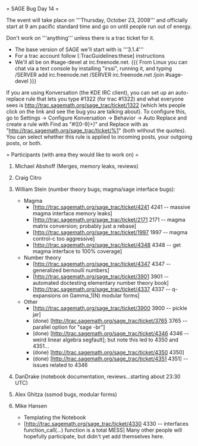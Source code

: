 = SAGE Bug Day 14 =

The event will take place on '''Thursday, October 23, 2008''' and officially start at 9 am pacific standard time and go on until people run out of energy.

Don't work on '''anything''' unless there is a trac ticket for it.

 * The base version of SAGE we'll start with is '''3.1.4'''
 * For a trac account follow [:TracGuidelines:these] instructions
 * We'll all be on #sage-devel at irc.freenode.net.
{{{
From Linux you can chat via a text console by installing "irssi", running it, and typing
  /SERVER add irc.freenode.net
  /SERVER irc.freenode.net
  /join #sage-devel
}}}

If you are using Konversation (the KDE IRC client), you can set up an auto-replace rule that lets you type #1322 (for trac #1322) and what everyone sees is http://trac.sagemath.org/sage_trac/ticket/1322 (which lets people click on the link and see the bug you are talking about).  To configure this, go to Settings -> Configure Konversation -> Behavior -> Auto Replace and create a rule with Find as "#([0-9]+)" and Replace with as "http://trac.sagemath.org/sage_trac/ticket/%1" (both without the quotes).  You can select whether this rule is applied to incoming posts, your outgoing posts, or both.

= Participants (with area they would like to work on) =

 1. Michael Abshoff (Merges, memory leaks, reviews)
 1. Craig Citro
 1. William Stein (number theory bugs; magma/sage interface bugs):
    * Magma
      * [http://trac.sagemath.org/sage_trac/ticket/4241 4241 -- massive magma interface memory leaks]
      * [http://trac.sagemath.org/sage_trac/ticket/2171 2171 -- magma matrix conversion; probably just a rebase]
      * [http://trac.sagemath.org/sage_trac/ticket/1997 1997 -- magma control-c too aggressive]
      * [http://trac.sagemath.org/sage_trac/ticket/4348 4348 -- get magma interface to 100% coverage]
    * Number theory
      * [http://trac.sagemath.org/sage_trac/ticket/4347 4347 -- generalized bernoulli numbers]
      * [http://trac.sagemath.org/sage_trac/ticket/3901 3901 -- automated doctesting elementary number theory book]
      * [http://trac.sagemath.org/sage_trac/ticket/4337 4337 -- q-expansions on Gamma_1(N) modular forms]
    * Other
      * [http://trac.sagemath.org/sage_trac/ticket/3900 3900 -- pickle jar]
      * (done) [http://trac.sagemath.org/sage_trac/ticket/3765 3765 -- parallel option for "sage -br"]
      * (done) [http://trac.sagemath.org/sage_trac/ticket/4346 4346 -- weird linear algebra segfault]; but note this led to 4350 and 4351...
      * (done) [http://trac.sagemath.org/sage_trac/ticket/4350 4350] 
      * (done) [http://trac.sagemath.org/sage_trac/ticket/4351 4351] -- issues related to 4346

 1. DanDrake (notebook documentation, reviews...starting about 23:30 UTC)
 1. Alex Ghitza (ssmod bugs, modular forms)
 1. Mike Hansen
    * Templating the Notebook
    * [http://trac.sagemath.org/sage_trac/ticket/4330 4330 -- interfaces function_call(...) function is a total MESS]
Many other people will hopefully participate, but didn't yet add themselves here.
